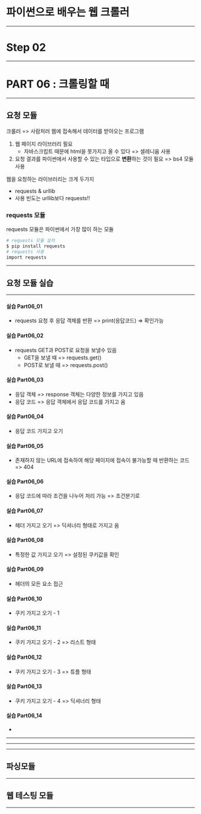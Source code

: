 # 파이썬으로 배우는 웹 크롤러 
---
# Step 02      
---

# PART 06 : 크롤링할 때 
---
## 요청 모듈         
크롤러 => 사람처러 웹에 접속해서 데이터를 받아오는 프로그램      
1. 웹 페이지 라이브러리 필요      
    - 자바스크립트 때문에 html을 못가지고 올 수 있다 => 셀레니움 사용 
2. 요청 결과를 파이썬에서 사용할 수 있는 타입으로  **변환**하는 것이 필요 => bs4 모듈 사용     
 
웹을 요청하는 라이브러리는 크게 두가지      
- requests & urllib     
- 사용 빈도는  urllib보다 requests!!      
  
### requests 모듈
requests 모듈은 파이썬에서 가장 많이 하는 모듈       

```bash
# requests 모듈 설치 
$ pip install requests
# requests 사용 
import requests
```
---
## 요청 모듈 실습          
---
#### 실습 Part06_01
- requests 요청 후 응답 객체를 반환 => print(응답코드) => 확인가능     
#### 실습 Part06_02   
- requests GET과 POST로 요청을 보낼수 있음      
   - GET을 보낼 때 => requests.get()     
   - POST로 보낼 때 => requests.post()    
#### 실습 Part06_03        
- 응답 객체 => response 객체는 다양한 정보를 가지고 있음      
- 응답 코드 => 응답 객체에서 응답 코드를 가지고 옴        
#### 실습 Part06_04     
- 응답 코드 가지고 오기       
#### 실습 Part06_05  
- 존재하지 않는 URL에 접속하여 해당 페이지에 접속이 불가능할 때  반환하는 코드 => 404      
#### 실습 Part06_06  
- 응답 코드에 따라 조건을 나누어 처리 가능 => 조건분기로
#### 실습 Part06_07    
- 헤더 가지고 오기 => 딕셔너리 형태로 가지고 옴 
#### 실습 Part06_08
- 특정한 값 가지고 오기 => 설정된 쿠키값을 확인
#### 실습 Part06_09
- 헤더의 모든 요소 접근 
#### 실습 Part06_10
- 쿠키 가지고 오기 - 1 
#### 실습 Part06_11
- 쿠키 가지고 오기 - 2 => 리스트 형태 
#### 실습 Part06_12
- 쿠키 가지고 오기 - 3 => 튜플 형태
#### 실습 Part06_13
- 쿠키 가지고 오기 - 4 => 딕셔너리 형태
#### 실습 Part06_14
- 

---

---

---    
## 파싱모듈    

---

## 웹 테스팅 모듈   

---
